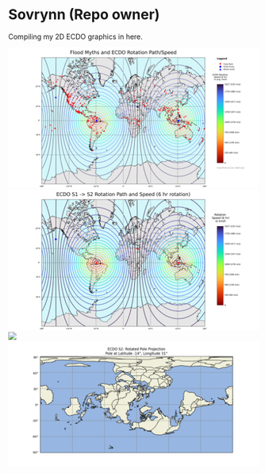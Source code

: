 # Sovrynn (Repo owner)

Compiling my 2D ECDO graphics in here.

![](img/overlaid.png)
![](img/rotation-speed.png)
![](img/bulge.png)
![](img/s2.png)